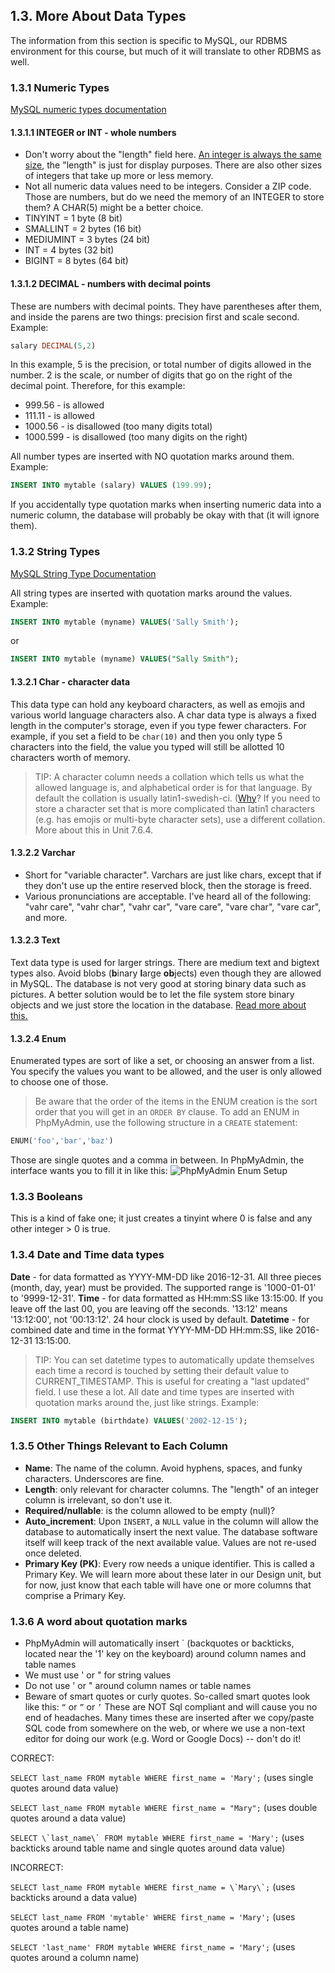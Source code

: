 ## 1.3. More About Data Types
The information from this section is specific to MySQL, our RDBMS environment for this course, but much of it will translate to other RDBMS as well.
### 1.3.1 Numeric Types
[MySQL numeric types documentation](https://dev.mysql.com/doc/refman/5.7/en/numeric-types.html)
#### 1.3.1.1 INTEGER or INT - whole numbers
* Don't worry about the "length" field here. [An integer is always the same size](https://stackoverflow.com/questions/5634104/what-is-the-size-of-column-of-int11-in-mysql-in-bytes), the "length" is just for display purposes. There are also other sizes of integers that take up more or less memory.
* Not all numeric data values need to be integers. Consider a ZIP code. Those are numbers, but do we need the memory of an INTEGER to store them? A CHAR(5) might be a better choice.
* TINYINT = 1 byte (8 bit)
* SMALLINT = 2 bytes (16 bit)
* MEDIUMINT = 3 bytes (24 bit)
* INT = 4 bytes (32 bit)
* BIGINT = 8 bytes (64 bit)

#### 1.3.1.2 DECIMAL - numbers with decimal points
These are numbers with decimal points. They have parentheses after them, and inside the parens are two things: precision first and scale second. Example:

```sql
salary DECIMAL(5,2)
```
In this example, 5 is the precision, or total number of digits allowed in the number. 2 is the scale, or number of digits that go on the right of the decimal point. Therefore, for this example:

* 999.56 - is allowed
* 111.11 - is allowed
* 1000.56 - is disallowed (too many digits total)
* 1000.599 - is disallowed (too many digits on the right)

All number types are inserted with NO quotation marks around them. Example:
```sql
INSERT INTO mytable (salary) VALUES (199.99);
```
If you accidentally type quotation marks when inserting numeric data into a numeric column, the database will probably be okay with that (it will ignore them).

### 1.3.2 String Types
[MySQL String Type Documentation](https://dev.mysql.com/doc/refman/5.7/en/string-types.html)

All string types are inserted with quotation marks around the values. Example:
```sql
INSERT INTO mytable (myname) VALUES('Sally Smith');
```
or
```sql
INSERT INTO mytable (myname) VALUES("Sally Smith");
```
#### 1.3.2.1 Char - character data
This data type can hold any keyboard characters, as well as emojis and various world language characters also. 
A char data type is always a fixed length in the computer's storage, even if you type fewer characters. For example, if you set a field to be ```char(10)``` and then you only type 5 characters into the field, the value you typed will still be allotted 10 characters worth of memory.
> TIP:
> A character column needs a collation which tells us what the allowed language is, and alphabetical order is for that language. By default the collation is usually latin1-swedish-ci. ([Why](https://stackoverflow.com/questions/6769901/why-is-mysqls-default-collation-latin1-swedish-ci)? 
> If you need to store a character set that is more complicated than latin1 characters (e.g. has emojis or multi-byte character sets), use a different collation. More about this in Unit 7.6.4.
#### 1.3.2.2 Varchar
* Short for "variable character". Varchars are just like chars, except that if they don't use up the entire reserved block, then the storage is freed.
* Various pronunciations are acceptable. I've heard all of the following: "vahr care", "vahr char", "vahr car", "vare care", "vare char", "vare car", and more. 
#### 1.3.2.3 Text
Text data type is used for larger strings. There are medium text and bigtext types also. Avoid blobs (**b**inary **l**arge **ob**jects) even though they are allowed in MySQL. The database is not very good at storing binary data such as pictures. A better solution would be to let the file system store binary objects and we just store the location in the database. [Read more about this.](https://stackoverflow.com/questions/3748/storing-images-in-db-yea-or-nay)
#### 1.3.2.4 Enum
Enumerated types are sort of like a set, or choosing an answer from a list. You specify the values you want to be allowed, and the user is only allowed to choose one of those. 
> Be aware that the order of the items in the ENUM creation is the sort order that you will get in an ```ORDER BY``` clause.
To add an ENUM in PhpMyAdmin, use the following structure in a ```CREATE``` statement:
```sql
ENUM('foo','bar','baz')
```
Those are single quotes and a comma in between.
In PhpMyAdmin, the interface wants you to fill it in like this:
![PhpMyAdmin Enum Setup](https://github.com/megansquire/CSC301/blob/master/images/1.1.png?raw=true)
### 1.3.3 Booleans
This is a kind of fake one; it just creates a tinyint where 0 is false and any other integer > 0 is true.
### 1.3.4 Date and Time data types
**Date** - for data formatted as YYYY-MM-DD like 2016-12-31. All three pieces (month, day, year) must be provided. The supported range is '1000-01-01' to '9999-12-31'.
**Time** - for data formatted as HH:mm:SS like 13:15:00. If you leave off the last 00, you are leaving off the seconds. '13:12' means '13:12:00', not '00:13:12'. 24 hour clock is used by default.
**Datetime** - for combined date and time in the format YYYY-MM-DD HH:mm:SS, like 2016-12-31 13:15:00. 
> TIP:
> You can set datetime types to automatically update themselves each time a record is touched by setting their default value to CURRENT_TIMESTAMP. This is useful for creating a "last updated" field. I use these a lot.
All date and time types are inserted with quotation marks around the, just like strings. Example:
```sql
INSERT INTO mytable (birthdate) VALUES('2002-12-15');
```
### 1.3.5 Other Things Relevant to Each Column
* **Name**: The name of the column. Avoid hyphens, spaces, and funky characters. Underscores are fine.
* **Length**: only relevant for character columns. The "length" of an integer column is irrelevant, so don't use it. 
* **Required/nullable**: is the column allowed to be empty (null)?
* **Auto_increment**: Upon ```INSERT```, a ```NULL``` value in the column will allow the database to automatically insert the next value. The database software itself will keep track of the next available value. Values are not re-used once deleted.
* **Primary Key (PK)**: Every row needs a unique identifier. This is called a Primary Key. We will learn more about these later in our Design unit, but for now, just know that each table will have one or more columns that comprise a Primary Key.
### 1.3.6 A word about quotation marks
* PhpMyAdmin will automatically insert \` (backquotes or backticks, located near the '1' key on the keyboard) around column names and table names
* We must use ' or " for string values
* Do not use ' or " around column names or table names
* Beware of smart quotes or curly quotes. So-called smart quotes look like this: ```“``` or ```”``` or ```’``` These are NOT Sql compliant and will cause you no end of headaches. Many times these are inserted after we copy/paste SQL code from somewhere on the web, or where we use a non-text editor for doing our work (e.g. Word or Google Docs) -- don't do it!

CORRECT:

```SELECT last_name FROM mytable WHERE first_name = 'Mary';``` (uses single quotes around data value)

```SELECT last_name FROM mytable WHERE first_name = "Mary";``` (uses double quotes around a data value)

```SELECT \`last_name\` FROM mytable WHERE first_name = 'Mary';``` (uses backticks around table name and single quotes around data value)

INCORRECT:

```SELECT last_name FROM mytable WHERE first_name = \`Mary\`;``` (uses backticks around a data value)

```SELECT last_name FROM 'mytable' WHERE first_name = 'Mary';``` (uses quotes around a table name)

```SELECT 'last_name' FROM mytable WHERE first_name = 'Mary';``` (uses quotes around a column name)
